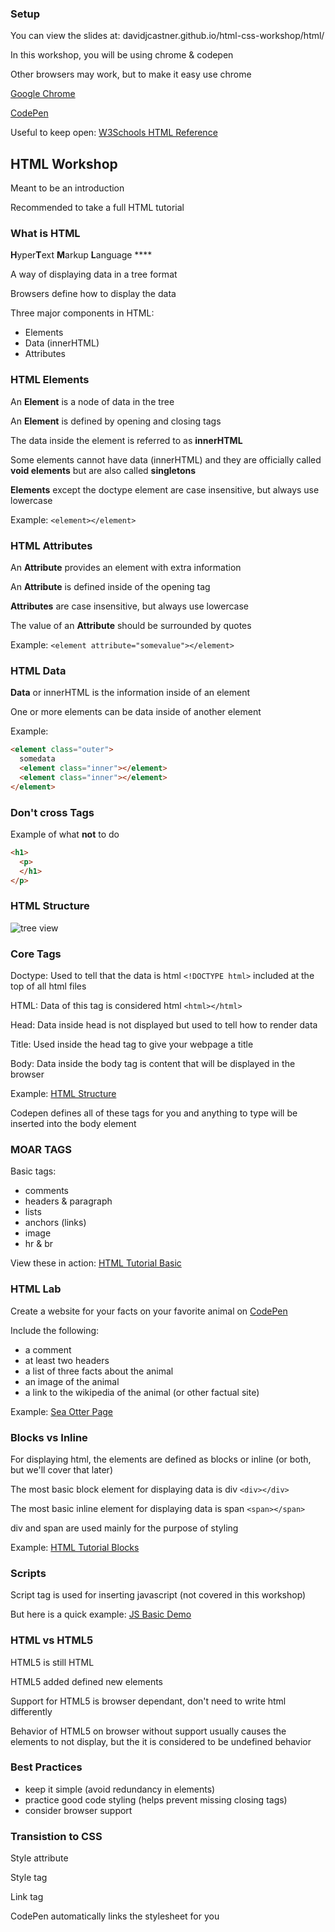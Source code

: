 ### Setup

You can view the slides at: davidjcastner.github.io/html-css-workshop/html/

In this workshop, you will be using chrome & codepen

Other browsers may work, but to make it easy use chrome

[Google Chrome](https://www.google.com/chrome/browser/desktop/)

[CodePen](https://codepen.io/)

Useful to keep open: [W3Schools HTML Reference](http://www.w3schools.com/tags/default.asp)

## HTML Workshop

Meant to be an introduction

Recommended to take a full HTML tutorial

### What is HTML

**H**yper**T**ext **M**arkup **L**anguage ****

A way of displaying data in a tree format

Browsers define how to display the data

Three major components in HTML:
* Elements
* Data (innerHTML)
* Attributes

### HTML Elements

An **Element** is a node of data in the tree

An **Element** is defined by opening and closing tags

The data inside the element is referred to as **innerHTML**

Some elements cannot have data (innerHTML) and they are officially called **void elements** but are also called **singletons**

**Elements** except the doctype element are case insensitive, but always use lowercase

Example: `<element></element>`

### HTML Attributes

An **Attribute** provides an element with extra information

An **Attribute** is defined inside of the opening tag

**Attributes** are case insensitive, but always use lowercase

The value of an **Attribute** should be surrounded by quotes

Example: `<element attribute="somevalue"></element>`

### HTML Data

**Data** or innerHTML is the information inside of an element

One or more elements can be data inside of another element

Example:
```html
<element class="outer">
  somedata
  <element class="inner"></element>
  <element class="inner"></element>
</element>
```

### Don't cross Tags

Example of what **not** to do
```html
<h1>
  <p>
  </h1>
</p>
```

### HTML Structure

![tree view](http://www.w3schools.com/js/pic_htmltree.gif)

### Core Tags

Doctype: Used to tell that the data is html `<!DOCTYPE html>` included at the top of all html files

HTML: Data of this tag is considered html `<html></html>`

Head: Data inside head is not displayed but used to tell how to render data

Title: Used inside the head tag to give your webpage a title

Body: Data inside the body tag is content that will be displayed in the browser

Example: [HTML Structure](https://gist.github.com/davidjcastner/c9dacf0aa2a50401e56d12b061080b48)

Codepen defines all of these tags for you and anything to type will be inserted into the body element

### MOAR TAGS

Basic tags:
* comments
* headers & paragraph
* lists
* anchors (links)
* image
* hr & br

View these in action: [HTML Tutorial Basic](http://codepen.io/davidjcastner/pen/vKBWjd)

### HTML Lab

Create a website for your facts on your favorite animal on [CodePen](https://codepen.io/)

Include the following:
* a comment
* at least two headers
* a list of three facts about the animal
* an image of the animal
* a link to the wikipedia of the animal (or other factual site)

Example: [Sea Otter Page](http://codepen.io/davidjcastner/pen/PzYaYZ)

### Blocks vs Inline

For displaying html, the elements are defined as blocks or inline (or both, but we'll cover that later)

The most basic block element for displaying data is div `<div></div>`

The most basic inline element for displaying data is span `<span></span>`

div and span are used mainly for the purpose of styling

Example: [HTML Tutorial Blocks](http://codepen.io/davidjcastner/pen/ZOzaMb)

### Scripts

Script tag is used for inserting javascript (not covered in this workshop)

But here is a quick example: [JS Basic Demo](http://codepen.io/davidjcastner/pen/WxeJKx)

### HTML vs HTML5

HTML5 is still HTML

HTML5 added defined new elements

Support for HTML5 is browser dependant, don't need to write html differently

Behavior of HTML5 on browser without support usually causes the elements to not display, but the it is considered to be undefined behavior

### Best Practices

* keep it simple (avoid redundancy in elements)
* practice good code styling (helps prevent missing closing tags)
* consider browser support

### Transistion to CSS

Style attribute

Style tag

Link tag

CodePen automatically links the stylesheet for you
